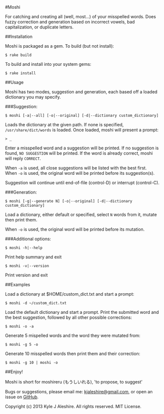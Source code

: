 #Moshi

For catching and creating all (well, most...) of your misspelled words. Does fuzzy correction and generation based on incorrect vowels, bad capitalization, or duplicate letters.

##Installation

Moshi is packaged as a gem. To build (but not install):

	$ rake build

To build and install into your system gems:

	$ rake install

##Usage

Moshi has two modes, suggestion and generation, each based off a loaded dictionary you may specify.

###Suggestion:

	$ moshi [-a|--all] [-o|--original] [-d|--dictionary custom_dictionary]
Loads the dictionary at the given path. If none is specified, `/usr/share/dict/words` is loaded. Once loaded, moshi will present a prompt:

	> _

Enter a misspelled word and a suggestion will be printed. If no suggestion is found, `NO SUGGESTION` will be printed. If the word is already correct, moshi will reply `CORRECT`.

When `-a` is used, all close suggestions will be listed with the best first. 
When `-o` is used, the original word will be printed before its suggestion(s).

Suggestion will continue until end-of-file (control-D) or interrupt (control-C).

###Generation:

	$ moshi [-g|--generate N] [-o|--original] [-d|--dictionary custom_dictionary]
Load a dictionary, either default or specified, select `N` words from it, mutate then print them.

When `-o` is used, the original word will be printed before its mutation.

###Additional options:

	$ moshi -h|--help
Print help summary and exit

	$ moshi -v|--version
Print version and exit

##Examples

Load a dictionary at $HOME/custom_dict.txt and start a prompt:

	$ moshi -d ~/custom_dict.txt

Load the default dictionary and start a prompt. Print the submitted word and the best suggestion, followed by all other possible corrections:

	$ moshi -o -a

Generate 5 mispelled words and the word they were mutated from:

	$ moshi -g 5 -o

Generate 10 misspelled words then print them and their correction:

	$ moshi -g 10 | moshi -o

##Enjoy!

Moshi is short for moshireru (もうしいれる), 'to propose, to suggest'

Bugs or suggestions, please email me: kjaleshire@gmail.com, or open an issue on [GitHub](github.com/kjaleshire/moshi).

Copyright (c) 2013 Kyle J Aleshire. All rights reserved. MIT License.